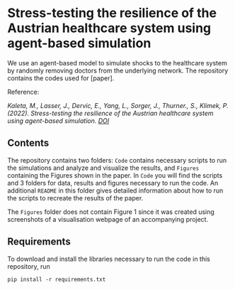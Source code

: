 # Stress-testing the resilience of the Austrian healthcare system using agent-based simulation

We use an agent-based model to simulate shocks to the healthcare system by randomly removing doctors from the underlying network. The repository contains the codes used for [paper].

Reference:

_Kaleta, M., Lasser, J., Dervic, E., Yang, L., Sorger, J., Thurner., S., Klimek, P. (2022). Stress-testing the resilience of the Austrian healthcare system using agent-based simulation. [DOI](adress)_

## Contents
The repository contains two folders: ```Code``` contains necessary scripts to run the simulations and analyze and visualize the results, and ```Figures``` containing the Figures shown in the paper.
In ```Code``` you will find the scripts and 3 folders for data, results and figures necessary to run the code. An additional ```README``` in this folder gives detailed information about how to run the scripts to recreate the results of the paper. 

The ```Figures``` folder does not contain Figure 1 since it was created using screenshots of a visualisation webpage of an accompanying project.

## Requirements
To download and install the libraries necessary to run the code in this repository, run

`pip install -r requirements.txt`